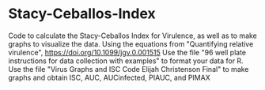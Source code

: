 # Stacy-Ceballos-Index
Code to calculate the Stacy-Ceballos Index for Virulence, as well as to make graphs to visualize the data.
Using the equations from "Quantifying relative virulence", https://doi.org/10.1099/jgv.0.001515
Use the file "96 well plate instructions for data collection with examples" to format your data for R. 
Use the file "Virus Graphs and ISC Code Elijah Christenson Final" to make graphs and obtain ISC, AUC, AUCinfected, PIAUC, and PIMAX
